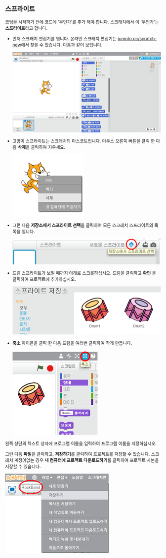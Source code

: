 ## 스프라이트

코딩을 시작하기 전에 코드에 '무언가'를 추가 해야 합니다. 스크래치에서 이 '무언가'는 **스프라이트**라고 합니다.

+ 먼저 스크래치 편집기를 엽니다. 온라인 스크래치 편집기는 <a href="http://jumpto.cc/scratch-new" target="_blank">jumpto.cc/scratch-new</a>에서 찾을 수 있습니다. 다음과 같이 보입니다.
    
    ![스크린 샷](images/band-scratch.png)

+ 고양이 스프라이트는 스크래치의 마스코트입니다. 마우스 오른쪽 버튼을 클릭 한 다음 **삭제**을 클릭하여 지우세요.
    
    ![스크린 샷](images/band-delete.png)

+ 그런 다음 **저장소에서 스프라이트 선택**을 클릭하여 모든 스크래치 스프라이트의 목록을 엽니다.
    
    ![스크린 샷](images/band-sprite-library.png)

+ 드럼 스프라이트가 보일 때까지 아래로 스크롤하십시오. 드럼을 클릭하고 **확인** 을 클릭하여 프로젝트에 추가하십시오.
    
    ![스크린 샷](images/band-sprite-drum.png)

+ **축소** 아이콘을 클릭 한 다음 드럼을 여러번 클릭하여 작게 만듭니다.
    
    ![스크린 샷](images/band-shrink.png)

왼쪽 상단의 텍스트 상자에 프로그램 이름을 입력하여 프로그램 이름을 지정하십시오.

그런 다음 **파일**을 클릭하고, **저장하기**를 클릭하여 프로젝트를 저장할 수 있습니다. 스크래치 계정이없는 경우 **내 컴퓨터에 프로젝트 다운로드하기**를 클릭하여 프로젝트 사본을 저장할 수 있습니다.

![스크린 샷](images/band-save.png)